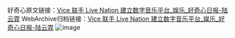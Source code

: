 好奇心原文链接：[Vice 联手 Live Nation 建立数字音乐平台_娱乐_好奇心日报-陆云霏](https://www.qdaily.com/articles/3532.html)
WebArchive归档链接：[Vice 联手 Live Nation 建立数字音乐平台_娱乐_好奇心日报-陆云霏](http://web.archive.org/web/20190623152407/https://www.qdaily.com/articles/3532.html)
![image](http://ww3.sinaimg.cn/large/007d5XDply1g3vbe8778fj30u02j64n8)